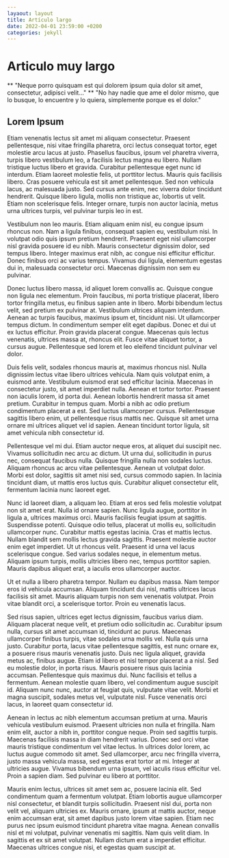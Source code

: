 ```yaml
---
layaout: layout
title: Artículo largo
date: 2022-04-01 23:59:00 +0200
categories: jekyll
---
```

# Articulo muy largo

** "Neque porro quisquam est qui dolorem ipsum quia dolor sit amet, consectetur, adipisci velit..." **
"No hay nadie que ame el dolor mismo, que lo busque, lo encuentre y lo quiera, simplemente porque es el dolor."

## Lorem Ipsum
Etiam venenatis lectus sit amet mi aliquam consectetur. Praesent pellentesque, nisi vitae fringilla pharetra, orci lectus consequat tortor, eget molestie arcu lacus at justo. Phasellus faucibus, ipsum vel pharetra viverra, turpis libero vestibulum leo, a facilisis lectus magna eu libero. Nullam tristique luctus libero et gravida. Curabitur pellentesque eget nunc id interdum. Etiam laoreet molestie felis, ut porttitor lectus. Mauris quis facilisis libero. Cras posuere vehicula est sit amet pellentesque. Sed non vehicula lacus, ac malesuada justo. Sed cursus ante enim, nec viverra dolor tincidunt hendrerit. Quisque libero ligula, mollis non tristique ac, lobortis ut velit. Etiam non scelerisque felis. Integer ornare, turpis non auctor lacinia, metus urna ultrices turpis, vel pulvinar turpis leo in est.

Vestibulum non leo mauris. Etiam aliquam enim nisl, eu congue ipsum rhoncus non. Nam a ligula finibus, consequat sapien eu, vestibulum nisi. In volutpat odio quis ipsum pretium hendrerit. Praesent eget nisl ullamcorper nisl gravida posuere id eu nibh. Mauris consectetur dignissim dolor, sed tempus libero. Integer maximus erat nibh, ac congue nisi efficitur efficitur. Donec finibus orci ac varius tempus. Vivamus dui ligula, elementum egestas dui in, malesuada consectetur orci. Maecenas dignissim non sem eu pulvinar.

Donec luctus libero massa, id aliquet lorem convallis ac. Quisque congue non ligula nec elementum. Proin faucibus, mi porta tristique placerat, libero tortor fringilla metus, eu finibus sapien ante in libero. Morbi bibendum lectus velit, sed pretium ex pulvinar at. Vestibulum ultrices aliquam interdum. Aenean ac turpis faucibus, maximus ipsum et, tincidunt nisi. Ut ullamcorper tempus dictum. In condimentum semper elit eget dapibus. Donec et dui ut ex luctus efficitur. Proin gravida placerat congue. Maecenas quis lectus venenatis, ultrices massa at, rhoncus elit. Fusce vitae aliquet tortor, a cursus augue. Pellentesque sed lorem et leo eleifend tincidunt pulvinar vel dolor.

Duis felis velit, sodales rhoncus mauris at, maximus rhoncus nisl. Nulla dignissim lectus vitae libero ultrices vehicula. Nam quis volutpat enim, a euismod ante. Vestibulum euismod erat sed efficitur lacinia. Maecenas in consectetur justo, sit amet imperdiet nulla. Aenean et tortor tortor. Praesent non iaculis lorem, id porta dui. Aenean lobortis hendrerit massa sit amet pretium. Curabitur in tempus quam. Morbi a nibh ac odio pretium condimentum placerat a est. Sed luctus ullamcorper cursus. Pellentesque sagittis libero enim, ut pellentesque risus mattis nec. Quisque sit amet urna ornare mi ultrices aliquet vel id sapien. Aenean tincidunt tortor ligula, sit amet vehicula nibh consectetur id.

Pellentesque vel mi dui. Etiam auctor neque eros, at aliquet dui suscipit nec. Vivamus sollicitudin nec arcu ac dictum. Ut urna dui, sollicitudin in purus nec, consequat faucibus nulla. Quisque fringilla nulla non sodales luctus. Aliquam rhoncus ac arcu vitae pellentesque. Aenean ut volutpat dolor. Morbi est dolor, sagittis sit amet nisi sed, cursus commodo sapien. In lacinia tincidunt diam, ut mattis eros luctus quis. Curabitur aliquet consectetur elit, fermentum lacinia nunc laoreet eget.

Nunc id laoreet diam, a aliquam leo. Etiam at eros sed felis molestie volutpat non sit amet erat. Nulla id ornare sapien. Nunc ligula augue, porttitor in ligula a, ultrices maximus orci. Mauris facilisis feugiat ipsum at sagittis. Suspendisse potenti. Quisque odio tellus, placerat ut mollis eu, sollicitudin ullamcorper nunc. Curabitur mattis egestas lacinia. Cras et mattis lectus. Nullam blandit sem mollis lectus gravida sagittis. Praesent molestie auctor enim eget imperdiet. Ut ut rhoncus velit. Praesent id urna vel lacus scelerisque congue. Sed varius sodales neque, in elementum metus. Aliquam ipsum turpis, mollis ultricies libero nec, tempus porttitor sapien. Mauris dapibus aliquet erat, a iaculis eros ullamcorper auctor.

Ut et nulla a libero pharetra tempor. Nullam eu dapibus massa. Nam tempor eros id vehicula accumsan. Aliquam tincidunt dui nisl, mattis ultrices lacus facilisis sit amet. Mauris aliquam turpis non sem venenatis volutpat. Proin vitae blandit orci, a scelerisque tortor. Proin eu venenatis lacus.

Sed risus sapien, ultrices eget lectus dignissim, faucibus varius diam. Aliquam placerat neque velit, et pretium odio sollicitudin ac. Curabitur ipsum nulla, cursus sit amet accumsan id, tincidunt ac purus. Maecenas ullamcorper finibus turpis, vitae sodales urna mollis vel. Nulla quis urna justo. Curabitur porta, lacus vitae pellentesque sagittis, est nunc ornare ex, a posuere risus mauris venenatis justo. Duis nec ligula aliquet, gravida metus ac, finibus augue. Etiam id libero et nisl tempor placerat a a nisl. Sed eu molestie dolor, in porta risus. Mauris posuere risus quis lacinia accumsan. Pellentesque quis maximus dui. Nunc facilisis et tellus a fermentum. Aenean molestie quam libero, vel condimentum augue suscipit id. Aliquam nunc nunc, auctor at feugiat quis, vulputate vitae velit. Morbi et magna suscipit, sodales metus vel, vulputate nisl. Fusce venenatis orci lacus, in laoreet quam consectetur id.

Aenean in lectus ac nibh elementum accumsan pretium at urna. Mauris vehicula vestibulum euismod. Praesent ultricies non nulla et fringilla. Nam enim elit, auctor a nibh in, porttitor congue neque. Proin sed sagittis turpis. Maecenas facilisis massa in diam hendrerit varius. Donec sed orci vitae mauris tristique condimentum vel vitae lectus. In ultrices dolor lorem, ac luctus augue commodo sit amet. Sed ullamcorper, arcu nec fringilla viverra, justo massa vehicula massa, sed egestas erat tortor at mi. Integer at ultricies augue. Vivamus bibendum urna ipsum, vel iaculis risus efficitur vel. Proin a sapien diam. Sed pulvinar eu libero at porttitor.

Mauris enim lectus, ultrices sit amet sem ac, posuere lacinia elit. Sed condimentum quam a fermentum volutpat. Etiam lobortis augue ullamcorper nisl consectetur, et blandit turpis sollicitudin. Praesent nisl dui, porta non velit vel, aliquam ultricies ex. Mauris ornare, ipsum at mattis auctor, neque enim accumsan erat, sit amet dapibus justo lorem vitae sapien. Etiam nec purus nec ipsum euismod tincidunt pharetra vitae magna. Aenean convallis nisl et mi volutpat, pulvinar venenatis mi sagittis. Nam quis velit diam. In sagittis et ex sit amet volutpat. Nullam dictum erat a imperdiet efficitur. Maecenas ultrices congue nisi, et egestas quam suscipit at. 
